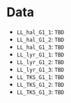 # Data

 - `LL_hal_G1_1`: `TBD`
 - `LL_hal_G1_2`: `TBD`
 - `LL_hal_G1_3`: `TBD`
 - `LL_lyr_G1_1`: `TBD`
 - `LL_lyr_G1_2`: `TBD`
 - `LL_lyr_G1_3`: `TBD`
 - `LL_TKS_G1_1`: `TBD`
 - `LL_TKS_G1_2`: `TBD`
 - `LL_TKS_G1_3`: `TBD`
